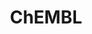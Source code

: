 ---
bigquery: https://console.cloud.google.com/bigquery?p=patents-public-data&d=ebi_chembl&page=dataset
citation: '"The ChEMBL database in 2017." Anna Gaulton, Anne Hersey, Michał Nowotka,
  A Patrícia Bento, Jon Chambers, David Mendez, Prudence Mutowo, Francis Atkinson,
  Louisa J Bellis, Elena Cibrián-Uhalte, Mark Davies, Nathan Dedman, Anneli Karlsson,
  María Paula Magariños, John P Overington, George Papadatos, Ines Smit, Andrew R
  Leach Nucleic acids Research (2017) 45 (Database Issue), D945-D954'
contributors: European Bioinformatics Institute
cost: None
description: ChEMBL Data is a manually curated database of small molecules used in
  drug discovery, including information about existing patented drugs.
documentation: 'schema: https://www.ebi.ac.uk/chembl/db_schema


  '
last_edit: Mon, 04 Apr 2022 19:07:30 GMT
location: https://console.cloud.google.com/marketplace/product/google_patents_public_datasets/chembl
maintained_by: EMBL-EBI, an outstation of European Molecular Biology Laboratory
related_publications: '

  ChEMBL: towards direct deposition of bioassay data.


  Mendez D, Gaulton A, Bento AP, Chambers J, De Veij M, Félix E, Magariños MP, Mosquera
  JF, Mutowo P, Nowotka M, Gordillo-Marañón M, Hunter F, Junco L, Mugumbate G, Rodriguez-Lopez
  M, Atkinson F, Bosc N, Radoux CJ, Segura-Cabrera A, Hersey A, Leach AR.


  — Nucleic Acids Res. 2019; 47(D1):D930-D940. doi: 10.1093/nar/gky1075

  '
schema_fields: '[''molfile'', ''usan_year'', ''indref_id'', ''black_box_warning'',
  ''ass_cls_map_id'', ''last_active'', ''warning_type'', ''parent_type'', ''protein_class_synonym'',
  ''relation'', ''frac_class_id'', ''warning_description'', ''level1'', ''label'',
  ''domain_description'', ''submission_date'', ''alogp'', ''mol_atc_id'', ''db_version'',
  ''ref_id'', ''qed_weighted'', ''confidence_score'', ''target_type'', ''cx_most_bpka'',
  ''trade_name'', ''synonyms'', ''mol_irac_id'', ''assay_desc'', ''mw_monoisotopic'',
  ''prodrug'', ''published_units'', ''num_alerts'', ''cellosaurus_id'', ''cl_lincs_id'',
  ''withdrawn_year'', ''oc_id'', ''ro3_pass'', ''disease_efficacy'', ''targrel_id'',
  ''product_id'', ''bao_endpoint'', ''met_id'', ''mecref_id'', ''compd_id'', ''orig_description'',
  ''domain_type'', ''tax_id'', ''organism'', ''volume'', ''site_name'', ''mc_tax_id'',
  ''sei'', ''doc_type'', ''met_comment'', ''relationship_desc'', ''doi'', ''syn_type'',
  ''co_stem_id'', ''hba_lipinski'', ''activity_id'', ''mc_organism'', ''text_value'',
  ''result_flag'', ''helm_notation'', ''comp_class_id'', ''ddd_units'', ''cell_source_tissue'',
  ''drug_product_flag'', ''inorganic_flag'', ''definition'', ''action_type'', ''tissue_id'',
  ''site_id'', ''parent_go_id'', ''updated_on'', ''level2_description'', ''published_relation'',
  ''warning_year'', ''cx_logd'', ''ref_url'', ''standard_value'', ''l6'', ''availability_type'',
  ''record_id'', ''curation_comment'', ''site_residues'', ''cell_name'', ''sequence_md5sum'',
  ''comments'', ''status'', ''entity_type'', ''smarts'', ''ddd_id'', ''alert_set_id'',
  ''published_value'', ''component_type'', ''molsyn_id'', ''alert_name'', ''level4_description'',
  ''log_id'', ''source'', ''tid_fixed'', ''domain_name'', ''aromatic_rings'', ''potential_duplicate'',
  ''metabolite_record_id'', ''atc_code'', ''compound_name'', ''parent_molregno'',
  ''title'', ''level3'', ''level5'', ''db_source'', ''who_extra'', ''irac_class_id'',
  ''standard_inchi_key'', ''compsyn_id'', ''l5'', ''activity_count'', ''l3'', ''assay_param_id'',
  ''dosed_ingredient'', ''bei'', ''units'', ''active_ingredient'', ''mol_frac_id'',
  ''cell_ontology_id'', ''molecule_type'', ''type'', ''route'', ''previous_company'',
  ''ridx'', ''active_molregno'', ''company'', ''l7'', ''assay_category'', ''predbind_id'',
  ''alert_id'', ''component_id'', ''efo_term'', ''published_type'', ''assay_strain'',
  ''who_name'', ''cx_most_apka'', ''variant_id'', ''class_type'', ''src_id'', ''parameter_value'',
  ''year'', ''sequence'', ''warning_id'', ''prod_pat_id'', ''assay_tissue'', ''formulation_id'',
  ''cell_description'', ''clo_id'', ''l1'', ''assay_source'', ''stem'', ''l2'', ''value'',
  ''patent_id'', ''entity_id'', ''dosage_form'', ''full_molformula'', ''first_approval'',
  ''acd_most_apka'', ''standard_upper_value'', ''ddd_admr'', ''assay_test_type'',
  ''activity_comment'', ''innovator_company'', ''annotation'', ''doc_id'', ''data_validity_comment'',
  ''last_page'', ''stat'', ''short_name'', ''withdrawn_class'', ''metref_id'', ''curated_by'',
  ''patent_use_code'', ''drug_record_id'', ''upper_value'', ''cidx'', ''ddd_comment'',
  ''normal_range_max'', ''canonical_smiles'', ''le'', ''l4'', ''usan_stem_id'', ''std_act_id'',
  ''pathway_key'', ''isoform'', ''binding_site_comment'', ''acd_logd'', ''chebi_par_id'',
  ''src_short_name'', ''irac_code'', ''standard_text_value'', ''molecular_species'',
  ''caloha_id'', ''standard_units'', ''res_stem_id'', ''prediction_method'', ''rtb'',
  ''psa'', ''level1_description'', ''mechanism_of_action'', ''mutation'', ''job_id'',
  ''molecular_mechanism'', ''pchembl_value'', ''warning_class'', ''end_position'',
  ''journal'', ''uberon_id'', ''warnref_id'', ''standard_relation'', ''max_phase_for_ind'',
  ''tbl'', ''first_page'', ''substrate_record_id'', ''path'', ''ingredient'', ''pathway_id'',
  ''level3_description'', ''direct_interaction'', ''assay_tax_id'', ''num_lipinski_ro5_violations'',
  ''parenteral'', ''country'', ''molregno'', ''class_level'', ''version'', ''chirality'',
  ''protein_class_id'', ''withdrawn_country'', ''src_assay_id'', ''mesh_id'', ''assay_class_id'',
  ''normal_range_min'', ''hbd_lipinski'', ''related_tid'', ''source_domain_id'', ''bao_id'',
  ''mesh_heading'', ''withdrawn_flag'', ''description'', ''ad_type'', ''num_ro5_violations'',
  ''full_mwt'', ''actsm_id'', ''standard_type'', ''accession'', ''applicant_full_name'',
  ''cx_logp'', ''publication_number'', ''relationship_type'', ''set_name'', ''indication_class'',
  ''topical'', ''assay_id'', ''assay_organism'', ''protclasssyn_id'', ''authors'',
  ''pref_name'', ''compound_key'', ''patent_no'', ''src_description'', ''level2'',
  ''parameter_type'', ''chembl_id'', ''subgroup'', ''confidence'', ''enzyme_name'',
  ''acd_logp'', ''l8'', ''rgid'', ''assay_type'', ''species_group_flag'', ''protein_class_desc'',
  ''idx'', ''research_stem'', ''component_synonym'', ''relationship'', ''major_class'',
  ''bao_format'', ''updated_by'', ''uo_units'', ''mc_target_type'', ''comp_go_id'',
  ''domain_id'', ''mw_freebase'', ''cpd_str_alert_id'', ''qudt_units'', ''hrac_class_id'',
  ''hrac_code'', ''targcomp_id'', ''frac_code'', ''cell_source_organism'', ''first_in_class'',
  ''mec_id'', ''toid'', ''usan_substem'', ''oral'', ''warning_country'', ''assay_subcellular_fraction'',
  ''lle'', ''as_id'', ''downgraded'', ''cell_source_tax_id'', ''met_conversion'',
  ''ref_type'', ''natural_product'', ''sitecomp_id'', ''cell_id'', ''aidx'', ''selectivity_comment'',
  ''issue'', ''efo_id'', ''hbd'', ''homologue'', ''max_phase'', ''aspect'', ''level4'',
  ''target_mapping'', ''delist_flag'', ''name'', ''enzyme_tid'', ''heavy_atoms'',
  ''mol_hrac_id'', ''priority'', ''ddd_value'', ''abstract'', ''creation_date'', ''biocomp_id'',
  ''standard_inchi'', ''bto_id'', ''mc_target_name'', ''standard_flag'', ''polymer_flag'',
  ''approval_date'', ''go_id'', ''structure_type'', ''usan_stem'', ''parent_id'',
  ''withdrawn_reason'', ''pubmed_id'', ''therapeutic_flag'', ''ap_id'', ''mechanism_comment'',
  ''assay_cell_type'', ''hba'', ''tid'', ''stem_class'', ''src_compound_id'', ''mc_target_accession'',
  ''start_position'', ''drugind_id'', ''strength'', ''target_desc'', ''smid'', ''usan_stem_definition'',
  ''nda_type'', ''drug_substance_flag'', ''acd_most_bpka'', ''patent_expire_date'']'
shortname: chembl
tags:
- biotechnology
- health
- chemical
- bioinformatics
- medical
terms_of_use: CC BY-SA 3.0
title: ChEMBL
uuid: e232a192-965c-4ec9-904c-155b6dfe56c5
---